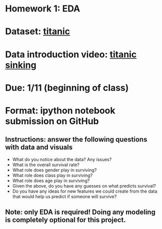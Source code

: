 # Homework 1: EDA


# Dataset: [titanic](https://github.com/ga-students/DAT-NYC-30/blob/master/homework/hw1/titanic_dropna.csv)


# Data introduction video: [titanic sinking](https://youtu.be/9xoqXVjBEF8)


# Due: 1/11 (beginning of class)


# Format: ipython notebook submission on GitHub


## Instructions: answer the following questions with data and visuals

- What do you notice about the data? Any issues?
- What is the overall survival rate?
- What role does gender play in surviving?
- What role does class play in surviving?
- What role does age play in surviving?
- Given the above, do you have any guesses on what predicts survival?
- Do you have any ideas for new features we could create from the data that would help us predict if someone will survive?


## Note: only EDA is required! Doing any modeling is completely optional for this project.
